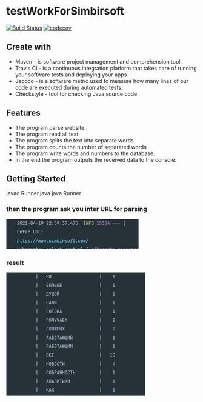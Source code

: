 # testWorkForSimbirsoft
[![Build Status](https://travis-ci.org/joemccann/dillinger.svg?branch=master)](https://travis-ci.org/joemccann/dillinger)
[![codecov](https://codecov.io/gh/Tatiana-N/testWorkForSimbirsoft/branch/main/graph/badge.svg?token=9VHTOH6W3J)](https://codecov.io/gh/Tatiana-N/testWorkForSimbirsoft)


## Create with
- Maven - is software project management and comprehension tool.
- Travis CI -  is a continuous integration platform that takes care of running your software tests and deploying your apps
- Jacoco - is a software metric used to measure how many lines of our code are executed during automated tests.
- Checkstyle - tool for checking Java source code.

## Features

- The program parse website.
- The program read all text
- The program splits the text into separate words
- The program counts the number of separated words
- The program write words and numbers to the database.
- In the end the program outputs the received data to the console.


## Getting Started
javac Runner.java
java Runner
### then the program ask you inter URL for parsing
![img.png](img.png)
### result
![img_1.png](img_1.png)